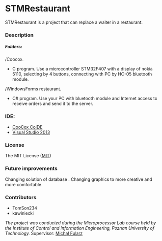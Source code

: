 # STMRestaurant

STMRestaurant is a project that can replace a waiter in a restaurant.

### Description

##### Folders:

/Coocox.
* C program. Use a microcontroller STM32F407 with a display of nokia 5110, selecting by 4 buttons, connecting with PC by HC-05 bluetooth module.

/WindowsForms restaurant.	
* C# program. Use your PC with bluetooth module and Internet access to receive orders and send it to the server.

### IDE:

 * [CooCox CoIDE] 
 * [Visual Studio 2013]	

### License
The MIT License ([MIT])

### Future improvements

Changing solution of database .
Changing graphics to more creative and more comfortable.

### Contributors

* TomSon234
* kawiniecki

*The project was conducted during the Microprocessor Lab course held by the Institute of Control and Information Engineering, Poznan University of Technology.*
Supervisor: [Michał Fularz]


[CooCox CoIDE]:http://www.coocox.org
[Michał Fularz]:https://github.com/Michal-Fularz
[Visual Studio 2013]:https://www.visualstudio.com
[MIT]:http://opensource.org/licenses/MIT
